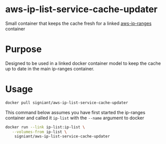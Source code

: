 # aws-ip-list-service-cache-updater
Small container that keeps the cache fresh for a linked [aws-ip-ranges](https://github.com/Signiant/aws-ip-list-service) container

# Purpose
Designed to be used in a linked docker container model to keep the cache up to date in the main ip-ranges container.

# Usage

```bash
docker pull signiant/aws-ip-list-service-cache-updater
```

This command below assumes you have first started the ip-ranges container and called it `ip-list` with the `--name` argument to docker

```bash
docker run --link ip-list:ip-list \
   --volumes-from ip-list \
    signiant/aws-ip-list-service-cache-updater
```
